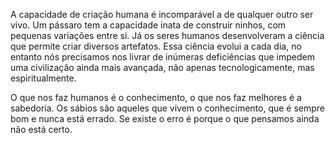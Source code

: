 A capacidade de criação humana é incomparável a de qualquer outro ser vivo. Um pássaro tem a capacidade inata de construir ninhos, com pequenas variações entre si. Já os seres humanos desenvolveram a ciência que permite criar diversos artefatos. Essa ciência evolui a cada dia, no entanto nós precisamos nos livrar de inúmeras deficiências que impedem uma civilização ainda mais avançada, não apenas tecnologicamente, mas espiritualmente.

O que nos faz humanos é o conhecimento, o que nos faz melhores é a sabedoria. Os sábios são aqueles que vivem o conhecimento, que é sempre bom e nunca está errado. Se existe o erro é porque o que pensamos ainda não está certo.

